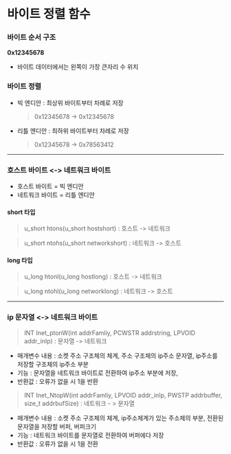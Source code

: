 # 바이트 정렬 함수   

### 바이트 순서 구조   
**0x12345678**
* 바이트 데이터에서는 왼쪽이 가장 큰자리 수 위치
     
### 바이트 정렬   
* 빅 엔디안 : 최상위 바이트부터 차례로 저장
  > 0x12345678 -> 0x12345678
* 리틀 엔디안 : 최하위 바이트부터 차례로 저장
  > 0x12345678 -> 0x78563412

-------------   

### 호스트 바이트 <-> 네트워크 바이트   
* 호스트 바이트 = 빅 엔디안
* 네트워크 바이트 = 리틀 엔디안
  
#### short 타입
   > u_short htons(u_short hostshort) : 호스트 -> 네트워크

   > u_short ntohs(u_short networkshort) : 네트워크 -> 호스트
#### long 타입
   > u_long htonl(u_long hostlong) : 호스트 -> 네트워크

   > u_long ntohl(u_long networklong) : 네트워크 -> 호스트

------------   

### ip 문자열 <-> 네트워크 바이트   
   > INT Inet_ptonW(int addrFamliy, PCWSTR addrstring, LPVOID addr_inIp) : 문자열 -> 네트워크
* 매개변수 내용 :
  소켓 주소 구조체의 체계, 주소 구조체의 ip주소 문자열, ip주소를 저장할 구조체의 ip주소 부분
* 기능 :
  문자열을 네트워크 바이트로 전환하여 ip주소 부분에 저장,
* 반환값 : 오류가 없을 시 1을 반환
  
> INT Inet_NtopW(int addrFamliy, LPVOID addr_inIp, PWSTP addrbuffer, size_t addrbufSize) : 네트워크 - > 문자열
* 매개변수 내용 :
  소켓 주소 구조체의 체계, ip주소체계가 있는 주소체의 부분, 전환된 문자열을 저장할 버퍼, 버퍼크기
* 기능 :
  네트워크 바이트를 문자열로 전환하여 버퍼에다 저장
* 반환값 : 오류가 없을 시 1을 전환
